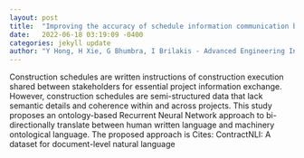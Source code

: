 ```yaml
---
layout: post
title:  "Improving the accuracy of schedule information communication between humans and data"
date:   2022-06-18 03:19:09 -0400
categories: jekyll update
author: "Y Hong, H Xie, G Bhumbra, I Brilakis - Advanced Engineering Informatics, 2022"
---
```

Construction schedules are written instructions of construction execution shared between stakeholders for essential project information exchange. However, construction schedules are semi-structured data that lack semantic details and coherence within and across projects. This study proposes an ontology-based Recurrent Neural Network approach to bi-directionally translate between human written language and machinery ontological language. The proposed approach is  Cites: ContractNLI: A dataset for document-level natural language